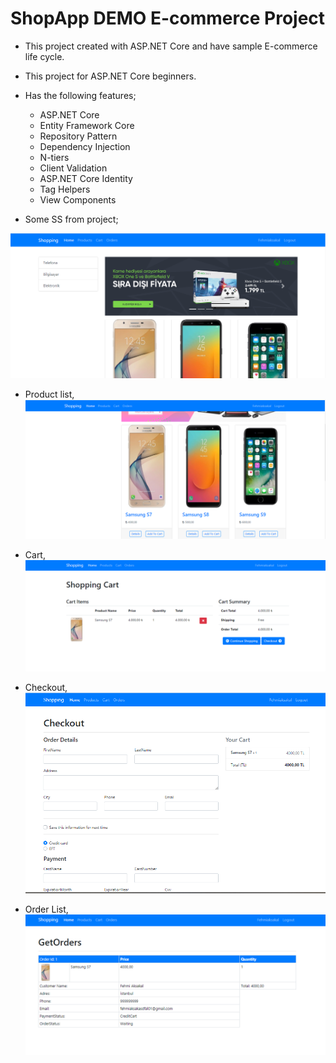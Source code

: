 # ShopApp DEMO E-commerce Project

* This project created with ASP.NET Core and have sample E-commerce life cycle. 

* This project for ASP.NET Core beginners.

* Has the following features; 

    * ASP.NET Core
    *  Entity Framework Core
    *  Repository Pattern
    *  Dependency Injection
    *  N-tiers
    *  Client Validation
    *  ASP.NET Core Identity
    *  Tag Helpers
    *  View Components

* Some SS from project;

![Index](ReadMeImg/1.png)

* Product list,
![Index](ReadMeImg/2.png)

* Cart,
![Index](ReadMeImg/3.png)

* Checkout,
![Index](ReadMeImg/4.png)

* Order List,
![Index](ReadMeImg/5.png)
